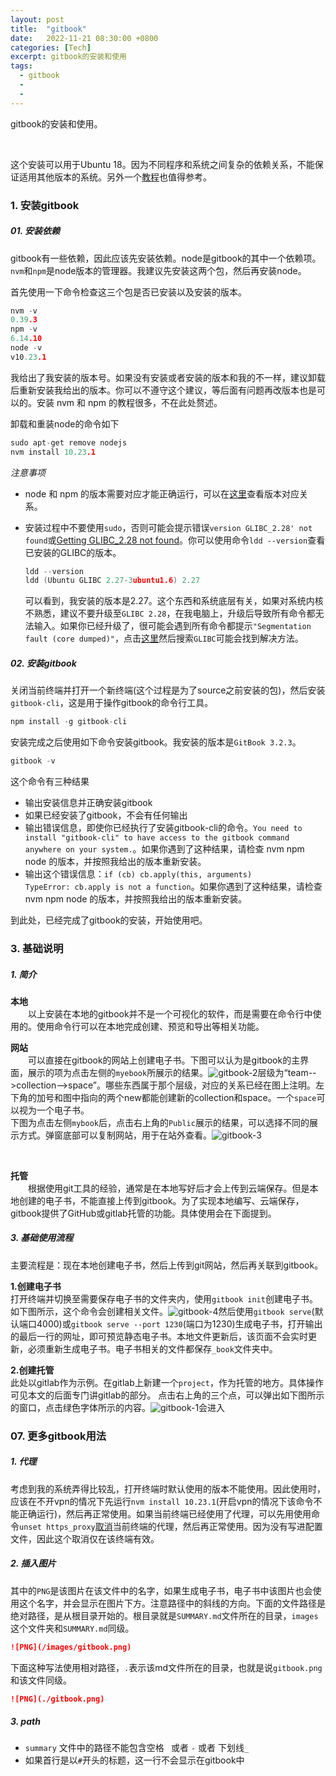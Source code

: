 ```yaml
---
layout: post
title:  "gitbook"
date:   2022-11-21 08:30:00 +0800
categories: [Tech]
excerpt: gitbook的安装和使用
tags:
  - gitbook
  - 
  - 
---
```


gitbook的安装和使用。

<br /> 

这个安装可以用于Ubuntu 18。因为不同程序和系统之间复杂的依赖关系，不能保证适用其他版本的系统。另外一个[教程](https://zhuanlan.zhihu.com/p/343053359)也值得参考。

### 1. 安装gitbook
##### 01. 安装依赖

gitbook有一些依赖，因此应该先安装依赖。node是gitbook的其中一个依赖项。`nvm`和`npm`是node版本的管理器。我建议先安装这两个包，然后再安装node。

首先使用一下命令检查这三个包是否已安装以及安装的版本。

```C++
nvm -v
0.39.3
npm -v
6.14.10
node -v
v10.23.1
```

我给出了我安装的版本号。如果没有安装或者安装的版本和我的不一样，建议卸载后重新安装我给出的版本。你可以不遵守这个建议，等后面有问题再改版本也是可以的。安装 nvm 和  npm 的教程很多，不在此处赘述。

卸载和重装node的命令如下

```C++
sudo apt-get remove nodejs
nvm install 10.23.1
```

*注意事项*
* node 和 npm 的版本需要对应才能正确运行，可以在[这里](https://nodejs.org/zh-cn/download/releases/)查看版本对应关系。
* 安装过程中不要使用`sudo`，否则可能会提示错误`version GLIBC_2.28' not found`或[Getting GLIBC_2.28 not found](https://stackoverflow.com/questions/72921215/getting-glibc-2-28-not-found)。你可以使用命令`ldd --version`查看已安装的GLIBC的版本。

  ```C++
  ldd --version
  ldd (Ubuntu GLIBC 2.27-3ubuntu1.6) 2.27
  ```

  可以看到，我安装的版本是2.27。这个东西和系统底层有关，如果对系统内核不熟悉，建议不要升级至`GLIBC 2.28`，在我电脑上，升级后导致所有命令都无法输入。如果你已经升级了，很可能会遇到所有命令都提示`"Segmentation fault (core dumped)"`，点击[这里](http://blue-stone-w.top/blog/linux%E5%AD%A6%E4%B9%A0/)然后搜索`GLIBC`可能会找到解决方法。

##### 02. 安装gitbook

关闭当前终端并打开一个新终端(这个过程是为了source之前安装的包)，然后安装`gitbook-cli`，这是用于操作gitbook的命令行工具。

```C++
npm install -g gitbook-cli  
```

安装完成之后使用如下命令安装gitbook。我安装的版本是`GitBook 3.2.3`。

```C++
gitbook -v
```

这个命令有三种结果

* 输出安装信息并正确安装gitbook
* 如果已经安装了gitbook，不会有任何输出
* 输出错误信息，即使你已经执行了安装gitbook-cli的命令。`You need to install "gitbook-cli" to have access to the gitbook command anywhere on your system.`。如果你遇到了这种结果，请检查 nvm npm node 的版本，并按照我给出的版本重新安装。
* 输出这个错误信息：`if (cb) cb.apply(this, arguments)                  TypeError: cb.apply is not a function`。如果你遇到了这种结果，请检查 nvm npm node 的版本，并按照我给出的版本重新安装。<br />

到此处，已经完成了gitbook的安装，开始使用吧。

### 3. 基础说明
##### 1. 简介
**本地**<br />
&emsp;&emsp;以上安装在本地的gitbook并不是一个可视化的软件，而是需要在命令行中使用的。使用命令行可以在本地完成创建、预览和导出等相关功能。<br />

**网站**<br />
&emsp;&emsp;可以直接在gitbook的网站上创建电子书。下图可以认为是gitbook的主界面，展示的项为点击左侧的`myebook`所展示的结果。![gitbook-2](/assets/images/posts/git/gitbook-2.png)层级为“team-->collection-->space”。哪些东西属于那个层级，对应的关系已经在图上注明。左下角的加号和图中指向的两个new都能创建新的collection和space。一个`space`可以视为一个电子书。<br />
下图为点击左侧`mybook`后，点击右上角的`Public`展示的结果，可以选择不同的展示方式。弹窗底部可以复制网站，用于在站外查看。![gitbook-3](/assets/images/posts/git/gitbook-3.png)

<br />

**托管**<br />
&emsp;&emsp;根据使用git工具的经验，通常是在本地写好后才会上传到云端保存。但是本地创建的电子书，不能直接上传到gitbook。为了实现本地编写、云端保存，gitbook提供了GitHub或gitlab托管的功能。具体使用会在下面提到。
<br />


##### 3. 基础使用流程
主要流程是：现在本地创建电子书，然后上传到git网站，然后再关联到gitbook。<br />

**1.创建电子书**<br />
打开终端并切换至需要保存电子书的文件夹内，使用`gitbook init`创建电子书。如下图所示，这个命令会创建相关文件。![gitbook-4](/assets/images/posts/git/gitbook-4.png)然后使用`gitbook serve`(默认端口4000)或`gitbook serve --port 1230`(端口为1230)生成电子书，打开输出的最后一行的网址，即可预览静态电子书。本地文件更新后，该页面不会实时更新，必须重新生成电子书。电子书相关的文件都保存`_book`文件夹中。

**2.创建托管**<br />
此处以gitlab作为示例。在gitlab上新建一个`project`，作为托管的地方。具体操作可见本文的后面专门讲gitlab的部分。
点击右上角的三个点，可以弹出如下图所示的窗口，点击绿色字体所示的内容。![gitbook-1](/assets/images/posts/git/gitbook-1.png)会进入


### 07. 更多gitbook用法
##### 1. 代理
考虑到我的系统弄得比较乱，打开终端时默认使用的版本不能使用。因此使用时，应该在不开vpn的情况下先运行`nvm install 10.23.1`(开启vpn的情况下该命令不能正确运行)，然后再正常使用。如果当前终端已经使用了代理，可以先用使用命令`unset https_proxy`[取消](https://www.jianshu.com/p/ceb64b97bb5f)当前终端的代理，然后再正常使用。因为没有写进配置文件，因此这个取消仅在该终端有效。

##### 2. 插入图片
其中的`PNG`是该图片在该文件中的名字，如果生成电子书，电子书中该图片也会使用这个名字，并会显示在图片下方。注意路径中的斜线的方向。下面的文件路径是绝对路径，是从根目录开始的。根目录就是`SUMMARY.md`文件所在的目录，`images`这个文件夹和`SUMMARY.md`同级。
```md
![PNG](/images/gitbook.png)
```
下面这种写法使用相对路径，`.`表示该md文件所在的目录，也就是说`gitbook.png`和该文件同级。
```md
![PNG](./gitbook.png)
```

##### 3. path
* `summary` 文件中的路径不能包含空格` ` 或者 `-` 或者 下划线`_`
* 如果首行是以`#`开头的标题，这一行不会显示在gitbook中

